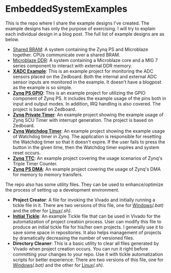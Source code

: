 # EmbeddedSystemExamples
This is the repo where I share the example designs I've created. 
The example designs has only the purpose of exercising. 
I will try to explain each individual design in a blog post. 
The full list of example designs are as below. 
* [Shared BRAM](https://medium.com/@caglayandokme/a-shared-bram-example-with-microblaze-and-zynq-soc-949495b5f540): A system containing the Zynq PS and Microblaze together. CPUs communicate over a shared BRAM. 
* [Microblaze DDR](https://medium.com/@caglayandokme/extending-the-memory-limits-of-microblaze-with-an-external-ddr-6c896e75c218): A system containing a Microblaze core and a MIG 7 series component to interact with external DDR memory. 
* [**XADC Example**](https://github.com/CaglayanDokme/EmbeddedSystemExamples/tree/main/ZedboardXadc): This is an example project for monitoring the ADC sensors placed on the Zedboard. Both the internal and external ADC sensor inputs are monitored in the example. It doesn't have a blogpost as the example is so simple. 
* [**Zynq PS GPIO**](https://github.com/CaglayanDokme/EmbeddedSystemExamples/tree/main/ZynqPsGpio): This is an example project for utilizing the GPIO component of Zynq PS. It includes the example usage of the pins both in input and output modes. In addition, IRQ handling is also covered. The project is based on Zedboard.
* [**Zynq Private Timer**](https://github.com/CaglayanDokme/EmbeddedSystemExamples/tree/main/ZynqPrivateTimer): An example project showing the example usage of Zynq SCU Timer with interrupt generation. The project is based on Zedboard.
* [**Zynq Watchdog Timer**](https://github.com/CaglayanDokme/EmbeddedSystemExamples/tree/main/ZynqWatchdogTimer): An example project showing the example usage of Watchdog timer in Zynq. The application is responsible for resetting the Watchdog timer so that it doesn't expire. If the user fails to press the button in the given time, then the Watchdog timer expires and system reset occurs.
* [**Zynq TTC**](https://github.com/CaglayanDokme/EmbeddedSystemExamples/tree/main/ZynqTripleTimerCounter): An example project covering the usage scenarios of Zynq's Triple Timer Counter. 
* [**Zynq PS DMA**](https://github.com/CaglayanDokme/EmbeddedSystemExamples/tree/main/ZynqPsDma): An example project covering the usage of Zynq's DMA for memory to memory transfers.

The repo also has some utility files. They can be used to enhance/optimize the process of setting up a development environment. 
* **Project Creator**: A file for invoking the Vivado and initially running a tickle file in it. There are two versions of this file, one for [Windows](https://github.com/CaglayanDokme/EmbeddedSystemExamples/blob/main/ProjectCreator.bat)*(.bat)* and the other for [Linux](https://github.com/CaglayanDokme/EmbeddedSystemExamples/blob/main/ProjectCreator.sh)*(.sh)*. 
* [**Initial Tickle**](https://github.com/CaglayanDokme/EmbeddedSystemExamples/blob/main/InitialTickleExample.tcl): An example Tickle file that can be used in Vivado for the automatization of project creation process. User can modify this file to produce an initial tickle file for his/her own projects. I generally use it to save some space in repositories. It also helps management of projects by dramatically decreasing the number of versioned files.
* **Directory Cleaner**: This is a basic utility to clear all files generated by Vivado when project creation occurs. You can run it right before committing your changes to your repo. Use it with tickle automatization scripts for better experience. There are two versions of this file, one for [Windows](https://github.com/CaglayanDokme/EmbeddedSystemExamples/blob/main/ClearDirectory.bat)*(.bat)* and the other for [Linux](https://github.com/CaglayanDokme/EmbeddedSystemExamples/blob/main/ClearDirectory.sh)*(.sh)*. 
